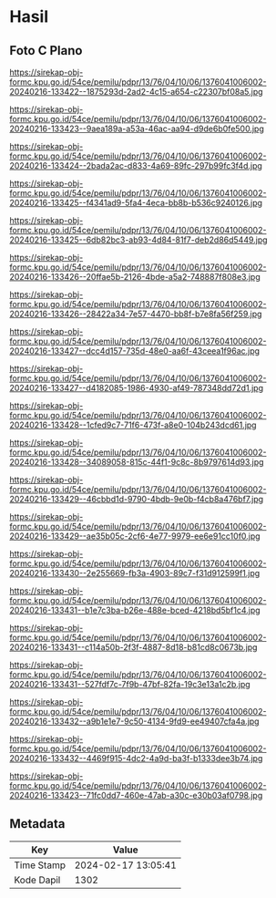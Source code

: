 # Hasil

## Foto C Plano

https://sirekap-obj-formc.kpu.go.id/54ce/pemilu/pdpr/13/76/04/10/06/1376041006002-20240216-133422--1875293d-2ad2-4c15-a654-c22307bf08a5.jpg

https://sirekap-obj-formc.kpu.go.id/54ce/pemilu/pdpr/13/76/04/10/06/1376041006002-20240216-133423--9aea189a-a53a-46ac-aa94-d9de6b0fe500.jpg

https://sirekap-obj-formc.kpu.go.id/54ce/pemilu/pdpr/13/76/04/10/06/1376041006002-20240216-133424--2bada2ac-d833-4a69-89fc-297b99fc3f4d.jpg

https://sirekap-obj-formc.kpu.go.id/54ce/pemilu/pdpr/13/76/04/10/06/1376041006002-20240216-133425--f4341ad9-5fa4-4eca-bb8b-b536c9240126.jpg

https://sirekap-obj-formc.kpu.go.id/54ce/pemilu/pdpr/13/76/04/10/06/1376041006002-20240216-133425--6db82bc3-ab93-4d84-81f7-deb2d86d5449.jpg

https://sirekap-obj-formc.kpu.go.id/54ce/pemilu/pdpr/13/76/04/10/06/1376041006002-20240216-133426--20ffae5b-2126-4bde-a5a2-748887f808e3.jpg

https://sirekap-obj-formc.kpu.go.id/54ce/pemilu/pdpr/13/76/04/10/06/1376041006002-20240216-133426--28422a34-7e57-4470-bb8f-b7e8fa56f259.jpg

https://sirekap-obj-formc.kpu.go.id/54ce/pemilu/pdpr/13/76/04/10/06/1376041006002-20240216-133427--dcc4d157-735d-48e0-aa6f-43ceea1f96ac.jpg

https://sirekap-obj-formc.kpu.go.id/54ce/pemilu/pdpr/13/76/04/10/06/1376041006002-20240216-133427--d4182085-1986-4930-af49-787348dd72d1.jpg

https://sirekap-obj-formc.kpu.go.id/54ce/pemilu/pdpr/13/76/04/10/06/1376041006002-20240216-133428--1cfed9c7-71f6-473f-a8e0-104b243dcd61.jpg

https://sirekap-obj-formc.kpu.go.id/54ce/pemilu/pdpr/13/76/04/10/06/1376041006002-20240216-133428--34089058-815c-44f1-9c8c-8b9797614d93.jpg

https://sirekap-obj-formc.kpu.go.id/54ce/pemilu/pdpr/13/76/04/10/06/1376041006002-20240216-133429--46cbbd1d-9790-4bdb-9e0b-f4cb8a476bf7.jpg

https://sirekap-obj-formc.kpu.go.id/54ce/pemilu/pdpr/13/76/04/10/06/1376041006002-20240216-133429--ae35b05c-2cf6-4e77-9979-ee6e91cc10f0.jpg

https://sirekap-obj-formc.kpu.go.id/54ce/pemilu/pdpr/13/76/04/10/06/1376041006002-20240216-133430--2e255669-fb3a-4903-89c7-f31d912599f1.jpg

https://sirekap-obj-formc.kpu.go.id/54ce/pemilu/pdpr/13/76/04/10/06/1376041006002-20240216-133431--b1e7c3ba-b26e-488e-bced-4218bd5bf1c4.jpg

https://sirekap-obj-formc.kpu.go.id/54ce/pemilu/pdpr/13/76/04/10/06/1376041006002-20240216-133431--c114a50b-2f3f-4887-8d18-b81cd8c0673b.jpg

https://sirekap-obj-formc.kpu.go.id/54ce/pemilu/pdpr/13/76/04/10/06/1376041006002-20240216-133431--527fdf7c-7f9b-47bf-82fa-19c3e13a1c2b.jpg

https://sirekap-obj-formc.kpu.go.id/54ce/pemilu/pdpr/13/76/04/10/06/1376041006002-20240216-133432--a9b1e1e7-9c50-4134-9fd9-ee49407cfa4a.jpg

https://sirekap-obj-formc.kpu.go.id/54ce/pemilu/pdpr/13/76/04/10/06/1376041006002-20240216-133432--4469f915-4dc2-4a9d-ba3f-b1333dee3b74.jpg

https://sirekap-obj-formc.kpu.go.id/54ce/pemilu/pdpr/13/76/04/10/06/1376041006002-20240216-133423--71fc0dd7-460e-47ab-a30c-e30b03af0798.jpg


## Metadata

| Key        | Value               |
| ---------- | ------------------- |
| Time Stamp | 2024-02-17 13:05:41 |
| Kode Dapil | 1302                |



